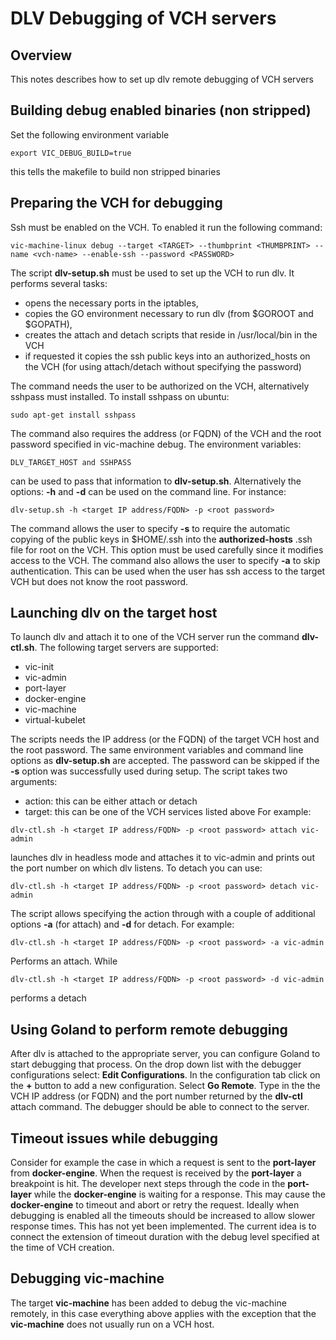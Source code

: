 # DLV Debugging of VCH servers

## Overview

This notes describes how to set up dlv remote debugging of VCH servers

## Building debug enabled binaries (non stripped)

Set the following environment variable
``` shell
export VIC_DEBUG_BUILD=true
```
this tells the makefile to build non stripped binaries

## Preparing the VCH for debugging

Ssh must be enabled on the VCH. To enabled it run the following command:
``` shell
vic-machine-linux debug --target <TARGET> --thumbprint <THUMBPRINT> --name <vch-name> --enable-ssh --password <PASSWORD>
```

The script **dlv-setup.sh**
must be used to set up the VCH to run dlv. It performs several tasks:
* opens the necessary ports in the iptables,
* copies the GO environment necessary to run dlv (from $GOROOT and $GOPATH),
* creates the attach and detach scripts that reside in /usr/local/bin in the VCH
* if requested it copies the ssh public keys into an authorized_hosts on the VCH (for using attach/detach without specifying the password)

The command needs the user to be authorized on the VCH, alternatively sshpass must installed. To install sshpass on ubuntu:
```shell
sudo apt-get install sshpass
```

The command also requires the address (or FQDN) of the VCH and the root password specified in vic-machine debug. The environment variables:
``` shell
DLV_TARGET_HOST and SSHPASS
```
can be used to pass that information to **dlv-setup.sh**. Alternatively the options: __-h__ and __-d__ can be used on the command line.
For instance:
``` shell
dlv-setup.sh -h <target IP address/FQDN> -p <root password>
```
The command allows the user to specify __-s__ to require the automatic copying of the public keys in $HOME/.ssh into 
the **authorized-hosts** .ssh file for root on the VCH. This option must be used carefully since it modifies access to the VCH.
The command also allows the user to specify __-a__ to skip authentication. This can be used when the user has ssh access to the
target VCH but does not know the root password.

## Launching dlv on the target host

To launch dlv and attach it to one of the VCH server run the command **dlv-ctl.sh**. The following target servers are supported:
* vic-init
* vic-admin
* port-layer
* docker-engine
* vic-machine
* virtual-kubelet

The scripts needs the IP address (or the FQDN) of the target VCH host and the root password. The same environment variables
and command line options as **dlv-setup.sh** are accepted. The password can be skipped if the __-s__ option was successfully used during
setup. The script takes two arguments:
* action: this can be either attach or detach
* target: this can be one of the VCH services listed above
For example:
``` shell
dlv-ctl.sh -h <target IP address/FQDN> -p <root password> attach vic-admin
```
launches dlv in headless mode and attaches it to vic-admin and prints out the port number on which dlv listens.
To detach you can use:
``` shell
dlv-ctl.sh -h <target IP address/FQDN> -p <root password> detach vic-admin
```
The script allows specifying the action through with a couple of additional options __-a__ (for attach) and __-d__ for detach.
For example:
``` shell
dlv-ctl.sh -h <target IP address/FQDN> -p <root password> -a vic-admin
```
Performs an attach. While
``` shell
dlv-ctl.sh -h <target IP address/FQDN> -p <root password> -d vic-admin
```
performs a detach

## Using Goland to perform remote debugging
After dlv is attached to the appropriate server, you can configure Goland to start debugging that process.
On the drop down list with the debugger configurations select: __Edit Configurations__. In the configuration tab 
click on the __+__ button to add a new configuration. Select __Go Remote__. Type in the the VCH IP address (or FQDN) and
the port number returned by the **dlv-ctl** attach command. The debugger should be able to connect to the server.

## Timeout issues while debugging
Consider for example the case in which a request is sent to the **port-layer** from  **docker-engine**. When the request
is received by the **port-layer** a breakpoint is hit. The developer next steps through the code in the **port-layer**
while the **docker-engine** is waiting for a response. This may cause the **docker-engine** to timeout and abort
or retry the request. Ideally when debugging is enabled all the timeouts should be increased to allow slower
response times. This has not yet been implemented. The current idea is to connect the extension of timeout duration
with the debug level specified at the time of VCH creation.

## Debugging vic-machine
The target __vic-machine__ has been added to debug the vic-machine remotely, in this case everything above applies with
the exception that the __vic-machine__ does not usually run on a VCH host.
